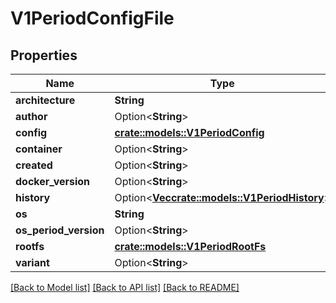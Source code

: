 # V1PeriodConfigFile

## Properties

Name | Type | Description | Notes
------------ | ------------- | ------------- | -------------
**architecture** | **String** |  | 
**author** | Option<**String**> |  | [optional]
**config** | [**crate::models::V1PeriodConfig**](v1.Config.md) |  | 
**container** | Option<**String**> |  | [optional]
**created** | Option<**String**> |  | [optional]
**docker_version** | Option<**String**> |  | [optional]
**history** | Option<[**Vec<crate::models::V1PeriodHistory>**](v1.History.md)> |  | [optional]
**os** | **String** |  | 
**os_period_version** | Option<**String**> |  | [optional]
**rootfs** | [**crate::models::V1PeriodRootFs**](v1.RootFS.md) |  | 
**variant** | Option<**String**> |  | [optional]

[[Back to Model list]](../README.md#documentation-for-models) [[Back to API list]](../README.md#documentation-for-api-endpoints) [[Back to README]](../README.md)


